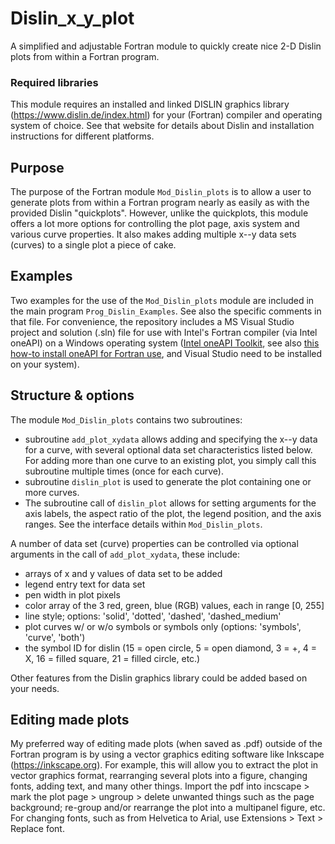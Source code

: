 # Dislin_x_y_plot
A simplified and adjustable Fortran module to quickly create nice 2-D Dislin plots from within a Fortran program.

### Required libraries
This module requires an installed and linked DISLIN graphics library         (https://www.dislin.de/index.html) for your (Fortran) compiler and operating system of choice. See that website for details about Dislin and installation instructions for different platforms.

## Purpose
The purpose of the Fortran module `Mod_Dislin_plots` is to allow a user to generate plots from within a Fortran program nearly as easily as with the provided Dislin "quickplots".
However, unlike the quickplots, this module offers a lot more options for controlling the plot page, axis system and various curve properties. It also makes adding multiple x--y data sets (curves) to a single plot a piece of cake.

## Examples
Two examples for the use of the `Mod_Dislin_plots` module are included in the main program `Prog_Dislin_Examples`. See also the specific comments in that file.
For convenience, the repository includes a MS Visual Studio project and solution (.sln) file for use with Intel's Fortran compiler (via Intel oneAPI) on a Windows operating system ([Intel oneAPI Toolkit](https://www.intel.com/content/www/us/en/developer/tools/oneapi/fortran-compiler.html), see also [this how-to install oneAPI for Fortran use](https://community.intel.com/t5/Intel-Fortran-Compiler/The-Easy-and-Fast-Way-to-Install-JUST-Fortran-with-Intel-oneAPI/td-p/1360571), and Visual Studio need to be installed on your system).

## Structure & options
The module `Mod_Dislin_plots` contains two subroutines:

- subroutine  `add_plot_xydata` allows adding and specifying the x--y data for a curve, with several optional data set characteristics listed below. For adding more than one curve to an existing plot, you simply call this subroutine multiple times (once for each curve).
- subroutine `dislin_plot` is used to generate the plot containing one or more curves. 
- The subroutine call of `dislin_plot` allows for setting arguments for the axis labels, the aspect ratio of the plot, the legend position, and the axis ranges. See the interface details within `Mod_Dislin_plots`.

A number of data set (curve) properties can be controlled via optional arguments in the call of `add_plot_xydata`, these include:

 - arrays of x and y values of data set to be added
 - legend entry text for data set
 - pen width in plot pixels
 - color array of the 3 red, green, blue (RGB) values, each in range [0, 255]
 - line style; options: 'solid', 'dotted', 'dashed', 'dashed_medium'
 - plot curves w/ or w/o symbols or symbols only (options: 'symbols', 'curve', 'both')
 - the symbol ID for dislin (15 = open circle, 5 = open diamond, 3 = +, 4 = X, 16 = filled square, 21 = filled circle, etc.)
 
 Other features from the Dislin graphics library could be added based on your needs.
 
## Editing made plots
My preferred way of editing made plots (when saved as .pdf) outside of the Fortran program is by using a vector graphics editing software like Inkscape (https://inkscape.org). For example, this will allow you to extract the plot in vector graphics format, rearranging several plots into a figure, changing fonts, adding text, and many other things. 
Import the pdf into incscape > mark the plot page > ungroup > delete unwanted things such as the page background; re-group and/or rearrange the plot into a multipanel figure, etc. For changing fonts, such as from Helvetica to Arial, use Extensions > Text > Replace font.
